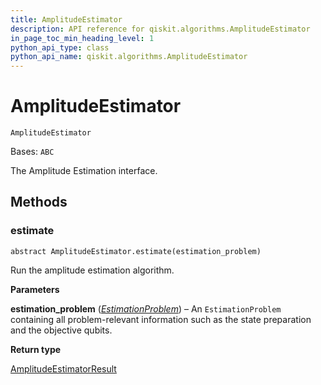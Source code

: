 ```yaml
---
title: AmplitudeEstimator
description: API reference for qiskit.algorithms.AmplitudeEstimator
in_page_toc_min_heading_level: 1
python_api_type: class
python_api_name: qiskit.algorithms.AmplitudeEstimator
---
```


# AmplitudeEstimator

<span id="qiskit.algorithms.AmplitudeEstimator" />

`AmplitudeEstimator`

Bases: `ABC`

The Amplitude Estimation interface.

## Methods

<span id="qiskit-algorithms-amplitudeestimator-estimate" />

### estimate

<span id="qiskit.algorithms.AmplitudeEstimator.estimate" />

`abstract AmplitudeEstimator.estimate(estimation_problem)`

Run the amplitude estimation algorithm.

**Parameters**

**estimation\_problem** ([*EstimationProblem*](qiskit.algorithms.EstimationProblem "qiskit.algorithms.amplitude_estimators.estimation_problem.EstimationProblem")) – An `EstimationProblem` containing all problem-relevant information such as the state preparation and the objective qubits.

**Return type**

[AmplitudeEstimatorResult](qiskit.algorithms.AmplitudeEstimatorResult "qiskit.algorithms.AmplitudeEstimatorResult")

